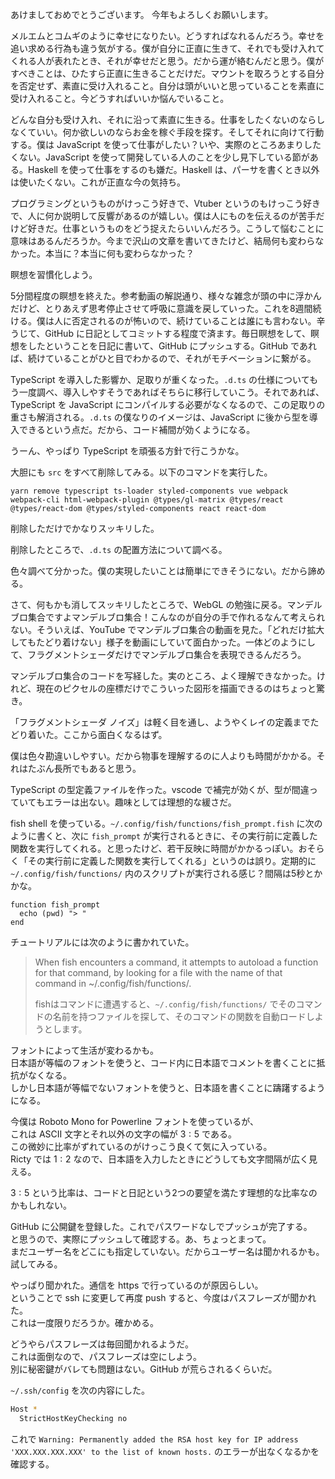 あけましておめでとうございます。
今年もよろしくお願いします。

メルエムとコムギのように幸せになりたい。どうすればなれるんだろう。幸せを追い求める行為も違う気がする。僕が自分に正直に生きて、それでも受け入れてくれる人が表れたとき、それが幸せだと思う。だから運が絡むんだと思う。僕がすべきことは、ひたすら正直に生きることだけだ。マウントを取ろうとする自分を否定せず、素直に受け入れること。自分は頭がいいと思っていることを素直に受け入れること。今どうすればいいか悩んでいること。

どんな自分も受け入れ、それに沿って素直に生きる。仕事をしたくないのならしなくていい。何か欲しいのならお金を稼ぐ手段を探す。そしてそれに向けて行動する。僕は JavaScript を使って仕事がしたい？いや、実際のところあまりしたくない。JavaScript を使って開発している人のことを少し見下している節がある。Haskell を使って仕事をするのも嫌だ。Haskell は、パーサを書くとき以外は使いたくない。これが正直な今の気持ち。

プログラミングというものがけっこう好きで、Vtuber というのもけっこう好きで、人に何か説明して反響があるのが嬉しい。僕は人にものを伝えるのが苦手だけど好きだ。仕事というものをどう捉えたらいいんだろう。こうして悩むことに意味はあるんだろうか。今まで沢山の文章を書いてきたけど、結局何も変わらなかった。本当に？本当に何も変わらなかった？

瞑想を習慣化しよう。

5分間程度の瞑想を終えた。参考動画の解説通り、様々な雑念が頭の中に浮かんだけど、とりあえず思考停止させて呼吸に意識を戻していった。これを8週間続ける。僕は人に否定されるのが怖いので、続けていることは誰にも言わない。辛うじて、GitHub に日記としてコミットする程度で済ます。毎日瞑想をして、瞑想をしたということを日記に書いて、GitHub にプッシュする。GitHub であれば、続けていることがひと目でわかるので、それがモチベーションに繋がる。

TypeScript を導入した影響か、足取りが重くなった。`.d.ts` の仕様についてもう一度調べ、導入しやすそうであればそちらに移行していこう。それであれば、TypeScript を JavaScript にコンパイルする必要がなくなるので、この足取りの重さも解消される。`.d.ts` の僕なりのイメージは、JavaScript に後から型を導入できるという点だ。だから、コード補間が効くようになる。

うーん、やっぱり TypeScript を頑張る方針で行こうかな。

大胆にも `src` をすべて削除してみる。以下のコマンドを実行した。

```
yarn remove typescript ts-loader styled-components vue webpack webpack-cli html-webpack-plugin @types/gl-matrix @types/react @types/react-dom @types/styled-components react react-dom
```

削除しただけでかなりスッキリした。

削除したところで、`.d.ts` の配置方法について調べる。

色々調べて分かった。僕の実現したいことは簡単にできそうにない。だから諦める。

さて、何もかも消してスッキリしたところで、WebGL の勉強に戻る。マンデルブロ集合ですよマンデルブロ集合！こんなのが自分の手で作れるなんて考えられない。そういえば、YouTube でマンデルブロ集合の動画を見た。「どれだけ拡大してもたどり着けない」様子を動画にしていて面白かった。一体どのようにして、フラグメントシェーダだけでマンデルブロ集合を表現できるんだろう。

マンデルブロ集合のコードを写経した。実のところ、よく理解できなかった。けれど、現在のピクセルの座標だけでこういった図形を描画できるのはちょっと驚き。

「フラグメントシェーダ ノイズ」は軽く目を通し、ようやくレイの定義までたどり着いた。ここから面白くなるはず。

僕は色々勘違いしやすい。だから物事を理解するのに人よりも時間がかかる。それはたぶん長所でもあると思う。

TypeScript の型定義ファイルを作った。vscode で補完が効くが、型が間違っていてもエラーは出ない。趣味としては理想的な緩さだ。

fish shell を使っている。`~/.config/fish/functions/fish_prompt.fish` に次のように書くと、次に `fish_prompt` が実行されるときに、その実行前に定義した関数を実行してくれる。と思ったけど、若干反映に時間がかかるっぽい。おそらく「その実行前に定義した関数を実行してくれる」というのは誤り。定期的に `~/.config/fish/functions/` 内のスクリプトが実行される感じ？間隔は5秒とかかな。

```fish
function fish_prompt
  echo (pwd) "> "
end
```

チュートリアルには次のように書かれていた。

> When fish encounters a command, it attempts to autoload a function for that command, by looking for a file with the name of that command in ~/.config/fish/functions/.  
> 
> fishはコマンドに遭遇すると、`~/.config/fish/functions/` でそのコマンドの名前を持つファイルを探して、そのコマンドの関数を自動ロードしようとします。

フォントによって生活が変わるかも。  
日本語が等幅のフォントを使うと、コード内に日本語でコメントを書くことに抵抗がなくなる。  
しかし日本語が等幅でないフォントを使うと、日本語を書くことに躊躇するようになる。  

今僕は Roboto Mono for Powerline フォントを使っているが、  
これは ASCII 文字とそれ以外の文字の幅が $3:5$ である。  
この微妙に比率がずれているのがけっこう良くて気に入っている。  
Ricty では $1:2$ なので、日本語を入力したときにどうしても文字間隔が広く見える。  

$3:5$ という比率は、コードと日記という2つの要望を満たす理想的な比率なのかもしれない。

GitHub に公開鍵を登録した。これでパスワードなしでプッシュが完了する。  
と思うので、実際にプッシュして確認する。あ、ちょっとまって。  
まだユーザー名をどこにも指定していない。だからユーザー名は聞かれるかも。  
試してみる。  

やっぱり聞かれた。通信を https で行っているのが原因らしい。  
ということで ssh に変更して再度 push すると、今度はパスフレーズが聞かれた。  
これは一度限りだろうか。確かめる。  

どうやらパスフレーズは毎回聞かれるようだ。  
これは面倒なので、パスフレーズは空にしよう。  
別に秘密鍵がバレても問題はない。GitHub が荒らされるくらいだ。

`~/.ssh/config` を次の内容にした。

```bash
Host *
  StrictHostKeyChecking no
```

これで `Warning: Permanently added the RSA host key for IP address 'XXX.XXX.XXX.XXX' to the list of known hosts.` のエラーが出なくなるかを確認する。
